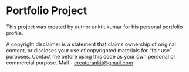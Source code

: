 # Portfolio Project

This project was created by author anktit kumar for his personal portfolio profile.

A copyright disclaimer is a statement that claims ownership of original content, or discloses your use of copyrighted materials for “fair use” purposes.
Contact me before using this code as your own personal or commercial purpose.
Mail - createrankit@gmail.com
